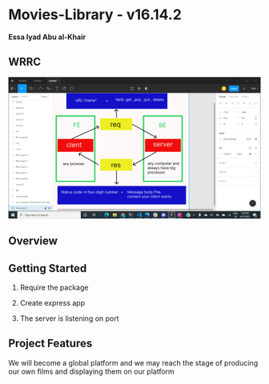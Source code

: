 # Movies-Library - v16.14.2

**Essa Iyad Abu al-Khair**

## WRRC

![](wrrc.png)

## Overview

## Getting Started

1. Require the package

2. Create express app

3. The server is listening on port


## Project Features

We will become a global platform and we may reach the stage of producing our own films and displaying them on our platform

